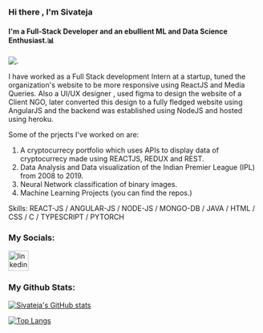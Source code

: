 ### Hi there , I'm Sivateja
#### I'm a Full-Stack Developer and an ebullient ML and Data Science Enthusiast.📊
![.](http://invisiblefiction.com/wp-content/uploads/ml-header-bg.jpg)

I have worked as a Full Stack development Intern at a startup, tuned the organization's website to be more responsive using ReactJS and Media Queries. Also a UI/UX designer , used figma to design the website of a Client NGO, later converted this design to a fully fledged website using AngularJS and the backend was established using NodeJS and hosted using heroku.
 
Some of the prjects I've worked on are: 
 1. A cryptocurrecy portfolio which uses APIs to display data of cryptocurrecy made using REACTJS, REDUX and REST. 
 2. Data Analysis and Data visualization of the Indian Premier League (IPL) from 2008 to 2019.
 3. Neural Network classification of binary images.
 4. Machine Learning Projects (you can find the repos.)
 




Skills: REACT-JS / ANGULAR-JS / NODE-JS / MONGO-DB /  JAVA / HTML / CSS / C / TYPESCRIPT / PYTORCH

### My Socials:

 [<img src='https://user-images.githubusercontent.com/51400137/116963311-2473c100-acc6-11eb-92eb-aa2231826fa1.png' alt='linkedin' height='40'>](https://www.linkedin.com/in/sivatejaat/)  
 



### My Github Stats:
[![Sivateja's GitHub stats](https://github-readme-stats.vercel.app/api?username=sivatejaat)](https://github.com/sivateja/github-readme-stats)




[![Top Langs](https://github-readme-stats.vercel.app/api/top-langs/?username=sivatejaat)](https://github.com/anuraghazra/github-readme-stats)
 


